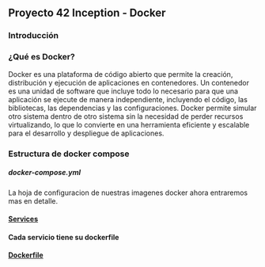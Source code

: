 ## Proyecto 42 Inception - Docker

### Introducción
### ¿Qué es Docker?
Docker es una plataforma de código abierto que permite la creación, distribución y ejecución de aplicaciones en contenedores. Un contenedor es una unidad de software que incluye todo lo necesario para que una aplicación se ejecute de manera independiente, incluyendo el código, las bibliotecas, las dependencias y las configuraciones. Docker permite simular otro sistema dentro de otro sistema sin la necesidad de perder recursos virtualizando, lo que lo convierte en una herramienta eficiente y escalable para el desarrollo y despliegue de aplicaciones.

### Estructura de docker compose
##### docker-compose.yml
La hoja de configuracion de nuestras imagenes docker ahora entraremos mas en detalle.
#### [Services](services.MD)
#### Cada servicio tiene su dockerfile
#### [Dockerfile](_dockerfile.MD)

